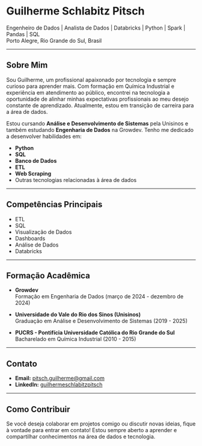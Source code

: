 # Guilherme Schlabitz Pitsch

Engenheiro de Dados | Analista de Dados | Databricks | Python | Spark | Pandas | SQL  
Porto Alegre, Rio Grande do Sul, Brasil

---

## Sobre Mim
Sou Guilherme, um profissional apaixonado por tecnologia e sempre curioso para aprender mais. Com formação em Química Industrial e experiência em atendimento ao público, encontrei na tecnologia a oportunidade de alinhar minhas expectativas profissionais ao meu desejo constante de aprendizado. Atualmente, estou em transição de carreira para a área de dados.

Estou cursando **Análise e Desenvolvimento de Sistemas** pela Unisinos e também estudando **Engenharia de Dados** na Growdev. Tenho me dedicado a desenvolver habilidades em:

- **Python**
- **SQL**
- **Banco de Dados**
- **ETL**
- **Web Scraping**
- Outras tecnologias relacionadas à área de dados

---

## Competências Principais
- ETL
- SQL
- Visualização de Dados
- Dashboards
- Análise de Dados
- Databricks


---

## Formação Acadêmica

- **Growdev**  
  Formação em Engenharia de Dados (março de 2024 - dezembro de 2024)

- **Universidade do Vale do Rio dos Sinos (Unisinos)**  
  Graduação em Análise e Desenvolvimento de Sistemas (2019 - 2025)

- **PUCRS - Pontifícia Universidade Católica do Rio Grande do Sul**  
  Bacharelado em Química Industrial (2010 - 2015)

---



## Contato

- **Email:** [pitsch.guilherme@gmail.com](mailto:pitsch.guilherme@gmail.com)
- **LinkedIn:** [guilhermeschlabitzpitsch](https://www.linkedin.com/in/guilhermeschlabitzpitsch)

---

## Como Contribuir
Se você deseja colaborar em projetos comigo ou discutir novas ideias, fique à vontade para entrar em contato! Estou sempre aberto a aprender e compartilhar conhecimentos na área de dados e tecnologia.


